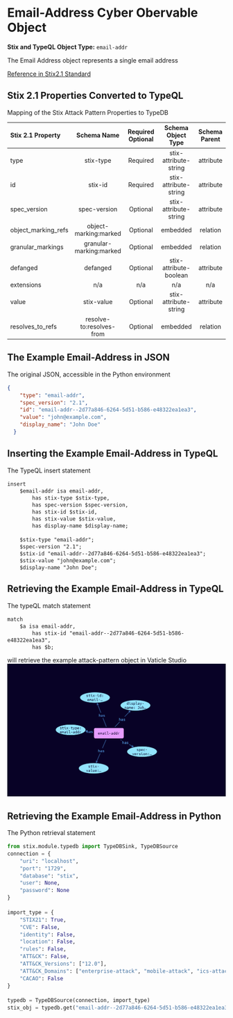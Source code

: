 # Email-Address Cyber Obervable Object

**Stix and TypeQL Object Type:**  `email-addr`

The Email Address object represents a single email address

[Reference in Stix2.1 Standard](https://docs.oasis-open.org/cti/stix/v2.1/os/stix-v2.1-os.html#_wmenahkvqmgj)
## Stix 2.1 Properties Converted to TypeQL
Mapping of the Stix Attack Pattern Properties to TypeDB

|  Stix 2.1 Property    |           Schema Name             | Required  Optional  |      Schema Object Type | Schema Parent  |
|:--------------------|:--------------------------------:|:------------------:|:------------------------:|:-------------:|
|  type                 |            stix-type              |      Required       |  stix-attribute-string    |   attribute    |
|  id                   |             stix-id               |      Required       |  stix-attribute-string    |   attribute    |
|  spec_version         |           spec-version            |      Optional       |  stix-attribute-string    |   attribute    |
|  object_marking_refs  |      object-marking:marked        |      Optional       |   embedded     |relation |
|  granular_markings    |     granular-marking:marked       |      Optional       |   embedded     |relation |
| defanged |defanged |      Optional       |stix-attribute-boolean |   attribute    |
|  extensions           |               n/a                 |        n/a          |           n/a             |      n/a       |
| value |stix-value |      Optional       |  stix-attribute-string    |   attribute    |
| resolves_to_refs |resolve-to:resolves-from |      Optional       |   embedded     |relation |

## The Example Email-Address in JSON
The original JSON, accessible in the Python environment
```json
{
    "type": "email-addr",  
    "spec_version": "2.1",  
    "id": "email-addr--2d77a846-6264-5d51-b586-e48322ea1ea3",
    "value": "john@example.com",  
    "display_name": "John Doe"
  }
```


## Inserting the Example Email-Address in TypeQL
The TypeQL insert statement
```typeql
insert 
    $email-addr isa email-addr,
        has stix-type $stix-type,
        has spec-version $spec-version,
        has stix-id $stix-id,
        has stix-value $stix-value,
        has display-name $display-name;
    
    $stix-type "email-addr";
    $spec-version "2.1";
    $stix-id "email-addr--2d77a846-6264-5d51-b586-e48322ea1ea3";
    $stix-value "john@example.com";
    $display-name "John Doe";
```

## Retrieving the Example Email-Address in TypeQL
The typeQL match statement

```typeql
match
    $a isa email-addr,
        has stix-id "email-addr--2d77a846-6264-5d51-b586-e48322ea1ea3",
        has $b;
```


will retrieve the example attack-pattern object in Vaticle Studio
![Email-Address Example](./img/email-addr.png)

## Retrieving the Example Email-Address  in Python
The Python retrieval statement

```python
from stix.module.typedb import TypeDBSink, TypeDBSource
connection = {
    "uri": "localhost",
    "port": "1729",
    "database": "stix",
    "user": None,
    "password": None
}

import_type = {
    "STIX21": True,
    "CVE": False,
    "identity": False,
    "location": False,
    "rules": False,
    "ATT&CK": False,
    "ATT&CK_Versions": ["12.0"],
    "ATT&CK_Domains": ["enterprise-attack", "mobile-attack", "ics-attack"],
    "CACAO": False
}

typedb = TypeDBSource(connection, import_type)
stix_obj = typedb.get("email-addr--2d77a846-6264-5d51-b586-e48322ea1ea3")
```

